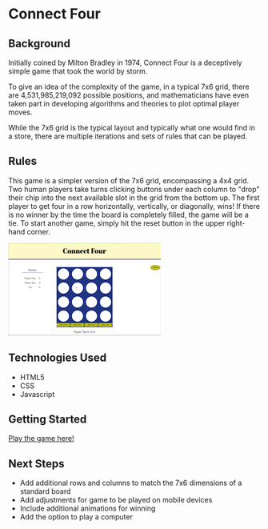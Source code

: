 # Connect Four
## Background
Initially coined by Milton Bradley in 1974, Connect Four is a deceptively simple game that took the world by storm.

To give an idea of the complexity of the game, in a typical 7x6 grid, there are 4,531,985,219,092 possible positions, and mathematicians have even taken part in developing algorithms and theories to plot optimal player moves.

While the 7x6 grid is the typical layout and typically what one would find in a store, there are multiple iterations and sets of rules that can be played. 

## Rules
This game is a simpler version of the 7x6 grid, encompassing a 4x4 grid. Two human players take turns clicking buttons under each column to "drop" their chip into the next available slot in the grid from the bottom up. The first player to get four in a row horizontally, vertically, or diagonally, wins! If there is no winner by the time the board is completely filled, the game will be a tie. To start another game, simply hit the reset button in the upper right-hand corner.

![](https://github.com/jmaksimik/connect-four/blob/96e5443f93ee4b5b495188ced4db3de605628c19/imgs/Connect-4-Tutorial.gif)

## Technologies Used
* HTML5
* CSS
* Javascript

## Getting Started
[Play the game here!](https://jmaksimik.github.io/connect-four/)

## Next Steps
* Add additional rows and columns to match the 7x6 dimensions of a standard board
* Add adjustments for game to be played on mobile devices
* Include additional animations for winning
* Add the option to play a computer
